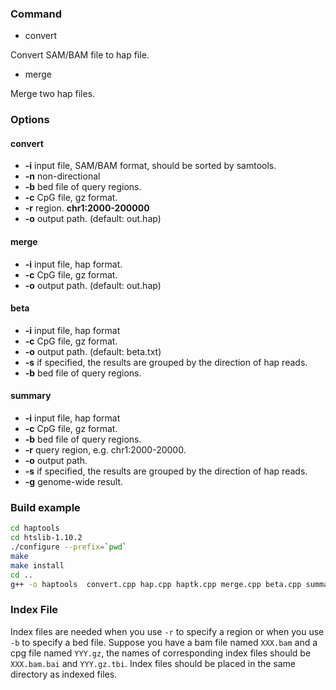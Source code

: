 ### Command

* convert 

Convert SAM/BAM file to hap file.

* merge

Merge two hap files.

### Options

#### convert

- **-i** input file, SAM/BAM format, should be sorted by samtools.
- **-n** non-directional
- **-b** bed file of query regions.
- **-c** CpG file, gz format.
- **-r** region. **chr1:2000-200000**
- **-o** output path. (default: out.hap)

#### merge

* **-i** input file, hap format.
* **-c** CpG file, gz format.
* **-o** output path. (default: out.hap)

#### beta

* **-i** input file, hap format
* **-c** CpG file, gz format.
* **-o** output path. (default: beta.txt)
* **-s** if specified, the results are grouped by the direction of hap reads.
* **-b** bed file of query regions.

#### summary

* **-i** input file, hap format
* **-c** CpG file, gz format.
* **-b** bed file of query regions.
* **-r** query region, e.g. chr1:2000-20000.
* **-o** output path.
* **-s** if specified, the results are grouped by the direction of hap reads.
* **-g** genome-wide result.

### Build example

```bash
cd haptools
cd htslib-1.10.2
./configure --prefix=`pwd`
make
make install
cd ..
g++ -o haptools  convert.cpp hap.cpp haptk.cpp merge.cpp beta.cpp summary.cpp -L ./htslib-1.10.2/ -lhts -std=c++11
```

### Index File

Index files are needed when you use `-r`  to specify a region or when you use `-b` to specify a bed file. Suppose you have a bam file named `XXX.bam` and a cpg file named `YYY.gz`, the names of corresponding index files should be `XXX.bam.bai` and `YYY.gz.tbi`. Index files should be placed in the same directory as indexed files.

